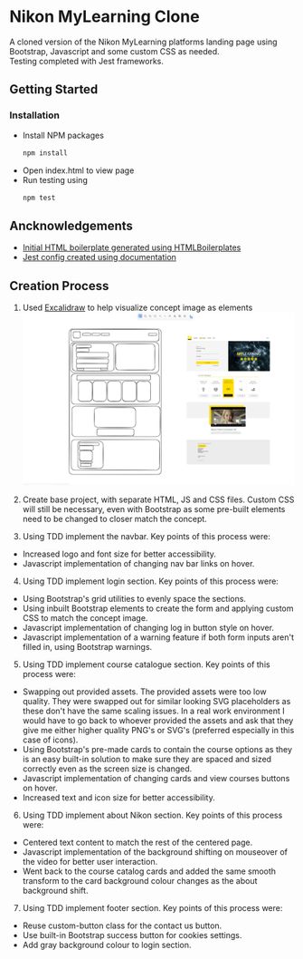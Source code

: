 # Nikon MyLearning Clone

A cloned version of the Nikon MyLearning platforms landing page using Bootstrap, Javascript and some custom CSS as needed.
<br />
Testing completed with Jest frameworks.

## Getting Started

### Installation

* Install NPM packages
   ```sh
   npm install
   ```
* Open index.html to view page
* Run testing using
  ```sh
  npm test
  ```

## Ancknowledgements

* [Initial HTML boilerplate generated using HTMLBoilerplates](https://htmlboilerplates.com/)
* [Jest config created using documentation](https://jestjs.io/docs/configuration)

## Creation Process

1. Used [Excalidraw](https://excalidraw.com/) to help visualize concept image as elements
![screenshot of Excalidraw template](./README_assets/myLearningExcalidraw.PNG)

2. Create base project, with separate HTML, JS and CSS files. Custom CSS will still be necessary, even with Bootstrap as some pre-built elements need to be changed to closer match the concept.

3. Using TDD implement the navbar. Key points of this process were:
* Increased logo and font size for better accessibility.
* Javascript implementation of changing nav bar links on hover.

4. Using TDD implement login section. Key points of this process were:
* Using Bootstrap's grid utilities to evenly space the sections.
* Using inbuilt Bootstrap elements to create the form and applying custom CSS to match the concept image.
* Javascript implementation of changing log in button style on hover.
* Javascript implementation of a warning feature if both form inputs aren't filled in, using Bootstrap warnings.

5. Using TDD implement course catalogue section. Key points of this process were:
* Swapping out provided assets. The provided assets were too low quality. They were swapped out for similar looking SVG placeholders as these don't have the same scaling issues. In a real work environment I would have to go back to whoever provided the assets and ask that they give me either higher quality PNG's or SVG's (preferred especially in this case of icons).
* Using Bootstrap's pre-made cards to contain the course options as they is an easy built-in solution to make sure they are spaced and sized correctly even as the screen size is changed.
* Javascript implementation of changing cards and view courses buttons on hover.
* Increased text and icon size for better accessibility.

6. Using TDD implement about Nikon section. Key points of this process were:
* Centered text content to match the rest of the centered page.
* Javascript implementation of the background shifting on mouseover of the video for better user interaction.
* Went back to the course catalog cards and added the same smooth transform to the card background colour changes as the about background shift.

7. Using TDD implement footer section. Key points of this process were:
* Reuse custom-button class for the contact us button.
* Use built-in Bootstrap success button for cookies settings.
* Add gray background colour to login section.